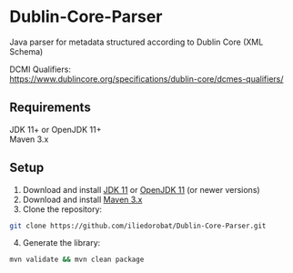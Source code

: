 # Dublin-Core-Parser
Java parser for metadata structured according to Dublin Core (XML Schema)

DCMI Qualifiers:<br/>
https://www.dublincore.org/specifications/dublin-core/dcmes-qualifiers/

## Requirements

JDK 11+ or OpenJDK 11+<br/>
Maven 3.x

## Setup

1. Download and install [JDK 11](https://www.oracle.com/nl/java/technologies/javase/jdk11-archive-downloads.html) or [OpenJDK 11](https://openjdk.org/install/) (or newer versions)
2. Download and install [Maven 3.x](https://maven.apache.org/install.html)
3. Clone the repository:
```bash
git clone https://github.com/iliedorobat/Dublin-Core-Parser.git
```
4. Generate the library:
```bash
mvn validate && mvn clean package
```
